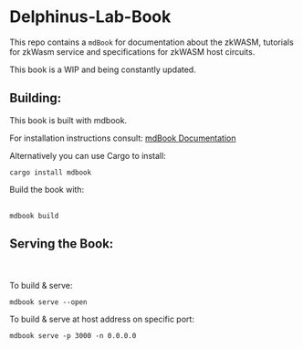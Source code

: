# Delphinus-Lab-Book

This repo contains a `mdBook` for documentation about the zkWASM, tutorials for zkWasm service and specifications for zkWASM host circuits.

This book is a WIP and being constantly updated.



## Building:
This book is built with mdbook.

For installation instructions consult:
[mdBook Documentation](https://rust-lang.github.io/mdBook/guide/installation.html)

Alternatively you can use Cargo to install:
```console
cargo install mdbook
```

Build the book with:
<br></br>
```console
mdbook build
```

## Serving the Book:
<br></br>
To build & serve:

```
mdbook serve --open
```

To build & serve at host address on specific port:
```
mdbook serve -p 3000 -n 0.0.0.0
```